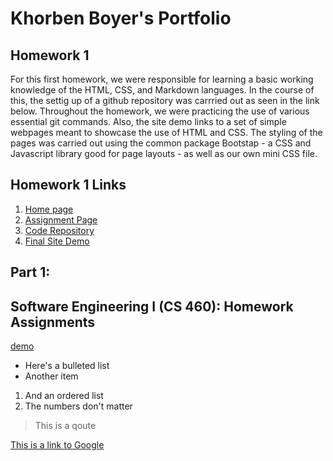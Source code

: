 # Khorben Boyer's Portfolio

## Homework 1

For this first homework, we were responsible for learning a basic working knowledge of the HTML, CSS, and Markdown languages. In the course of this, the settig up of a github repository was carrried out as seen in the link below. Throughout the homework, we were practicing the use of various essential git commands. Also, the site demo links to a set of simple webpages meant to showcase the use of HTML and CSS. The styling of the pages was carried out using the common package Bootstap - a CSS and Javascript library good for page layouts - as well as our own mini CSS file.

## Homework 1 Links
1. [Home page](https://no-one-alone.github.io/)
2. [Assignment Page](http://www.wou.edu/~morses/classes/cs46x/assignments/HW1.html)
3. [Code Repository](https://github.com/No-one-alone/no-one-alone.github.io)
4. [Final Site Demo](https://no-one-alone.github.io/Homework_1/index.html)





## Part 1: 


## Software Engineering I (CS 460): Homework Assignments

[demo](https://no-one-alone.github.io/Homework_1/index.html)

* Here's a bulleted list
* Another item

1. And an ordered list
1. The numbers don't matter

> This is a qoute

[This is a link to Google](https://google.com)